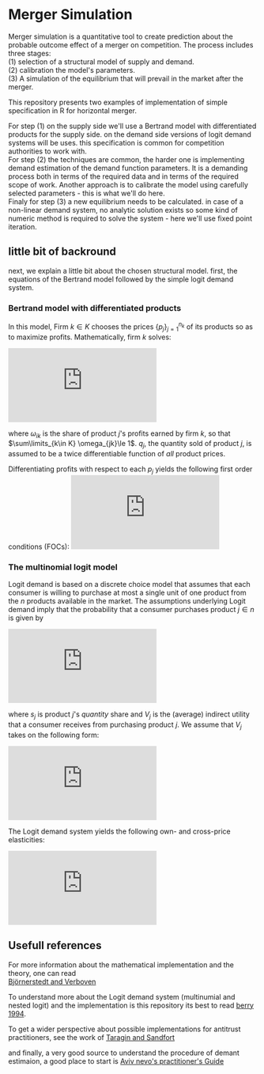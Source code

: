 # Merger Simulation   
Merger simulation is a quantitative tool to create prediction about the 
probable outcome effect of a merger on competition. 
The process includes three stages:  
(1) selection of a structural model of supply
and demand.  
(2) calibration the model's parameters.  
(3) A simulation of the equilibrium that will prevail in the market after the merger.  
  
This repository presents two examples of implementation of simple specification in R for 
horizontal merger.   

For step (1) on the supply side we'll use a Bertrand model with
differentiated products for the supply side. on the demand side versions of logit demand
systems will be uses. this specification is common for competition authorities to work with.  
For step (2) the techniques are common, the harder one is implementing demand estimation of the demand function parameters. It is a demanding process both in terms of the required data and in terms of the required scope of work. Another approach is to calibrate the model using carefully selected parameters - this is what we'll do here.     
Finaly for step (3) a new equilibrium needs to be calculated. in case of a non-linear 
demand system, no analytic solution exists so some kind of numeric method is required 
to solve the system - here we'll use fixed point iteration. 
  
## little bit of backround 
next, we explain a little bit about the chosen structural model. first, the equations 
of the Bertrand model followed by the simple logit demand system.

### Bertrand model with differentiated products  
  
In this model, Firm $k \in K$ chooses the prices $\{p_j\}_{j=1}^{n_k}$ of its
products so as to maximize profits. Mathematically, firm $k$ solves:

![](https://latex.codecogs.com/gif.latex?%5Cbegin%7Balign*%7D%20%5Cmax_%7B%5C%7Bp_j%5C%7D_%7Bj%3D1%7D%5E%7Bn_k%7D%7D%20%26%5Csum_%7Bj%3D1%7D%5E%7Bn_k%7D%28%5Comega_%7Bjk%7D%29%28p_j%20-%20c_j%29q_j%2C%20%5Cend%7Balign*%7D)

where $\omega_{ik}$ is the share of product $j$'s profits earned by firm $k$,
so that $\sum\limits_{k\in K} \omega_{jk}\le 1$. $q_j$, the quantity sold of product $j$,  is assumed to
be a twice differentiable function of *all* product prices.

Differentiating profits with respect to each $p_j$  yields the following first order conditions (FOCs):
![](https://latex.codecogs.com/gif.latex?%5Cbegin%7Balign*%7D%20%5Cpartial%20p_j%26%5Cequiv%20%5Comega_%7Bjk%7Dq_j%20&plus;%5Csum_%7Bj%3D1%7D%5E%7Bn%7D%5Comega_%7Bjk%7D%28%20p_j%20-%20c_j%29%5Cfrac%7B%5Cpartial%20q_j%7D%7B%5Cpartial%20p_j%7D%3D0%26%20%5Cmbox%7B%20for%20all%20%24j%5Cin%20n_k%24%7D%20%5Cend%7Balign*%7D)
  
### The multinomial logit model  
Logit demand is based on a discrete choice model
that assumes that each consumer is
willing to purchase at most a single unit of one product from the
$n$ products available in the market. The assumptions underlying
Logit demand imply that the probability that a consumer
purchases product $j \in n$ is given by  
  
![](https://latex.codecogs.com/gif.latex?%5Cbegin%7Balign*%7D%20s_j%3D%26%20%5Cfrac%7B%5Cexp%28V_j%29%7D%7B%5Csum%5Climits_%7Bk%20%5Cin%20n%7D%5Cexp%28V_k%29%7D%2C%26%20%5Cend%7Balign*%7D)

where  $s_j$ is product $j$'s *quantity* share and
    $V_j$ is the (average) indirect utility that a consumer
    receives from purchasing product $j$. We assume that $V_j$ takes on
    the following form:  
      
![](https://latex.codecogs.com/gif.latex?%5Cbegin%7Balign*%7D%20V_j%3D%26%5Cdelta_j%20&plus;%20%5Calpha%20p_j%2C%26%5Calpha%3C0.%20%5Cend%7Balign*%7D)
    
The Logit demand system yields the following own- and cross-price elasticities:  
  
![](https://latex.codecogs.com/gif.latex?%5Cbegin%7Balign*%7D%20%5Cepsilon_%7Bii%7D%3D%26%5Calpha%20%281-s_i%29p_i%20%5C%5C%20%5Cepsilon_%7Bij%7D%3D%26-%5Calpha%20s_jp_j%20%5Cend%7Balign*%7D)


## Usefull references
For more information about the mathematical implementation and the theory, one can read   
[Björnerstedt and Verboven](https://www.stata-journal.com/article.html?article=st0349)

  
To understand more about the Logit demand system (multinumial and nested logit) and 
the implementation is this repository its best to read [berry 1994](https://www.jstor.org/stable/2555829#metadata_info_tab_contents).
  
To get a wider perspective about possible implementations for antitrust practitioners,
see the work of [Taragin and Sandfort](https://cran.r-project.org/web/packages/antitrust/index.html)

and finally, a very good source to understand the procedure of demant estimaion,
a good place to start is [Aviv nevo's practitioner's Guide](https://onlinelibrary.wiley.com/doi/abs/10.1111/j.1430-9134.2000.00513.x)

